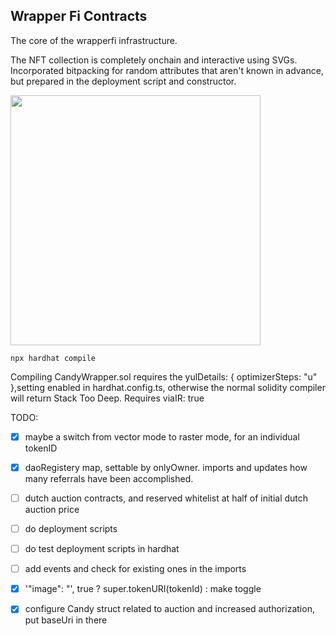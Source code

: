 ## Wrapper Fi Contracts

The core of the wrapperfi infrastructure.

The NFT collection is completely onchain and interactive using SVGs. Incorporated bitpacking for random attributes that aren't known in advance, but prepared in the deployment script and constructor.

<img width="400" height="400" src="https://raw.githubusercontent.com/Wrapper-Fi/wrapperfi-contracts/a7c56a4ba92d583fa5d7f0d9b13f6a6ae9e409e1/contracts/CandyWrapper-basevectors.svg">

`npx hardhat compile`

Compiling CandyWrapper.sol requires the yulDetails: { optimizerSteps: "u" },setting enabled in hardhat.config.ts, otherwise the normal solidity compiler will return Stack Too Deep. Requires viaIR: true

TODO:

- [x] maybe a switch from vector mode to raster mode, for an individual tokenID

- [x] daoRegistery map, settable by onlyOwner. imports and updates how many referrals have been accomplished.

- [ ] dutch auction contracts, and reserved whitelist at half of initial dutch auction price

- [ ] do deployment scripts

- [ ] do test deployment scripts in hardhat

- [ ] add events and check for existing ones in the imports

- [x] '"image": "', true ? super.tokenURI(tokenId) :  make toggle

- [x] configure Candy struct related to auction and increased authorization, put baseUri in there